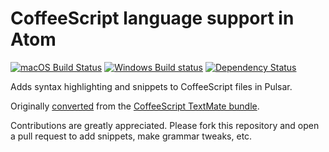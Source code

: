 # CoffeeScript language support in Atom
[![macOS Build Status](https://travis-ci.org/atom/language-coffee-script.svg?branch=master)](https://travis-ci.org/atom/language-coffee-script)
[![Windows Build status](https://ci.appveyor.com/api/projects/status/4j9aak7iwn2f2x7a/branch/master?svg=true)](https://ci.appveyor.com/project/Atom/language-coffee-script/branch/master)  [![Dependency Status](https://david-dm.org/atom/language-coffee-script.svg)](https://david-dm.org/atom/language-coffee-script)

Adds syntax highlighting and snippets to CoffeeScript files in Pulsar.

Originally [converted](http://flight-manual.atom.io/hacking-atom/sections/converting-from-textmate) from the [CoffeeScript TextMate bundle](https://github.com/jashkenas/coffee-script-tmbundle).

Contributions are greatly appreciated. Please fork this repository and open a pull request to add snippets, make grammar tweaks, etc.
